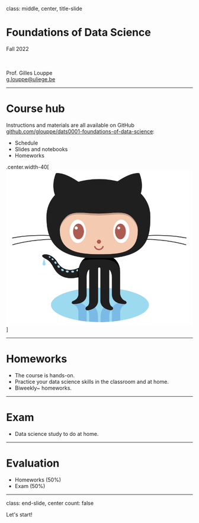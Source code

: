 class: middle, center, title-slide

# Foundations of Data Science

Fall 2022

<br><br>
Prof. Gilles Louppe<br>
[g.louppe@uliege.be](g.louppe@uliege.be)

---

# Course hub

Instructions and materials are all available on GitHub [github.com/glouppe/dats0001-foundations-of-data-science](https://github.com/glouppe/dats0001-foundations-of-data-science):
- Schedule
- Slides and notebooks
- Homeworks

.center.width-40[![](./figures/course-syllabus/Octocat.png)]

---

# Homeworks

- The course is hands-on. 
- Practice your data science skills in the classroom and at home. 
- Biweekly~ homeworks.

---

# Exam

- Data science study to do at home.

---

# Evaluation

- Homeworks (50%)
- Exam (50%)

---

class: end-slide, center
count: false

Let's start!
